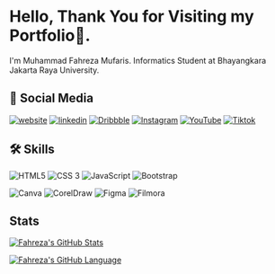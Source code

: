 # Hello, Thank You for Visiting my Portfolio👋.

I'm Muhammad Fahreza Mufaris. Informatics Student at Bhayangkara Jakarta Raya University.

## 🔗 Social Media

[![website](https://img.shields.io/badge/website-000000?style=for-the-badge&logo=About.me&logoColor=white)](https://www.rezamufaris.com)
[![linkedin](https://img.shields.io/badge/linkedin-0A66C2?style=for-the-badge&logo=linkedin&logoColor=white)](https://www.linkedin.com/in/fahrezamufaris)
[![Dribbble](https://img.shields.io/badge/Dribbble-EA4C89?style=for-the-badge&logo=dribbble&logoColor=white)](https://dribbble.com/fahrezamufaris)
[![Instagram](https://img.shields.io/badge/Instagram-E4405F?style=for-the-badge&logo=instagram&logoColor=white)](https://www.instagram.com/rezamufaris)
[![YouTube](https://img.shields.io/badge/YouTube-FF0000?style=for-the-badge&logo=youtube&logoColor=white)](https://www.youtube.com/c/MufarisFahrezaChannel)
[![Tiktok](https://img.shields.io/badge/TikTok-000000?style=for-the-badge&logo=tiktok&logoColor=white)](https://www.tiktok.com/@mufarisfahreza)

## 🛠 Skills

![HTML5](https://img.shields.io/badge/HTML5-E34F26?style=for-the-badge&logo=html5&logoColor=white)
![CSS 3](https://img.shields.io/badge/CSS3-1572B6?style=for-the-badge&logo=css3&logoColor=white)
![JavaScript](https://img.shields.io/badge/JavaScript-F7DF1E?style=for-the-badge&logo=javascript&logoColor=black)
![Bootstrap](https://img.shields.io/badge/Bootstrap-563D7C?style=for-the-badge&logo=bootstrap&logoColor=white)

![Canva](https://img.shields.io/badge/Canva-%2300C4CC.svg?&style=for-the-badge&logo=Canva&logoColor=white)
![CorelDraw](https://img.shields.io/badge/CorelDraw-43B02A?style=for-the-badge&logo=coreldraw&logoColor=white)
![Figma](https://img.shields.io/badge/Figma-F24E1E?style=for-the-badge&logo=figma&logoColor=white)
![Filmora](https://img.shields.io/badge/Wondershare%20Filmora-321279?style=for-the-badge&logo=coreldraw&logoColor=white)

## Stats

[![Fahreza's GitHub Stats](https://github-readme-stats.vercel.app/api?username=rezamufaris&show_icons=true&theme=tokyonight)](https://github.com/rezamufaris)

[![Fahreza's GitHub Language](https://github-readme-stats.vercel.app/api/top-langs/?username=rezamufaris&show_icons=true&theme=tokyonight)](https://github.com/rezamufaris)
